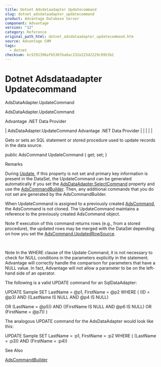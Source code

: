 ```yaml
---
title: Dotnet Adsdataadapter Updatecommand
slug: dotnet_adsdataadapter_updatecommand
product: Advantage Database Server
component: Advantage
version: "12"
category: Reference
original_path_html: dotnet_adsdataadapter_updatecommand.htm
source: Advantage CHM
tags:
  - dotnet
checksum: bc5291396afb5307ba8ac232e225d2229c9953b1
---
```


# Dotnet Adsdataadapter Updatecommand

AdsDataAdapter.UpdateCommand

AdsDataAdapter.UpdateCommand

Advantage .NET Data Provider

| AdsDataAdapter.UpdateCommand  Advantage .NET Data Provider |  |  |  |  |

Gets or sets an SQL statement or stored procedure used to update records in the data source.

public AdsCommand UpdateCommand { get; set; }

Remarks

During [Update](dotnet_adsdataadapter_update.md), if this property is not set and primary key information is present in the DataSet, the UpdateCommand can be generated automatically if you set the [AdsDataAdapter.SelectCommand](dotnet_adsdataadapter_selectcommand.md) property and use the [AdsCommandBuilder](dotnet_adscommandbuilder.md). Then, any additional commands that you do not set are generated by the AdsCommandBuilder.

When UpdateCommand is assigned to a previously created [AdsCommand](dotnet_adscommand.md), the AdsCommand is not cloned. The UpdateCommand maintains a reference to the previously created AdsCommand object.

Note If execution of this command returns rows (e.g., from a stored procedure), the updated rows may be merged with the DataSet depending on how you set the [AdsCommand.UpdatedRowSource](dotnet_adscommand_updatedrowsource.md).

 

Note In the WHERE clause of the Update Command, it is not necessary to check for NULL conditions in the parameters explicitly in the statement. Advantage will correctly handle the comparison for parameters that have a NULL value. In fact, Advantage will not allow a parameter to be on the left-hand side of an operator.

The following is a valid UPDATE command for an SqlDataAdapter:

UPDATE Sample SET LastName = @p1, FirstName = @p2 WHERE ( (ID = @p3) AND ((LastName IS NULL AND @p4 IS NULL)

OR (LastName = @p5)) AND ((FirstName IS NULL AND @p6 IS NULL) OR (FirstName = @p7)) )

The analogous UPDATE command for the AdsDataAdapter would look like this:

UPDATE Sample SET LastName = :p1, FirstName = :p2 WHERE ( (LastName = :p3)) AND (FirstName = :p4))

See Also

[AdsCommandBuilder](dotnet_adscommandbuilder.md)
